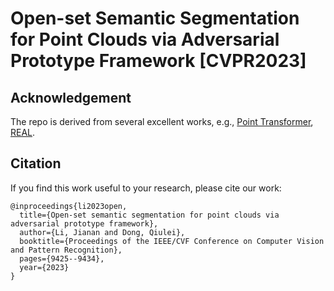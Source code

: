 # Open-set Semantic Segmentation for Point Clouds via Adversarial Prototype Framework [CVPR2023]

## Acknowledgement
The repo is derived from several excellent works, e.g.,  [Point Transformer](https://github.com/Pointcept/PointTransformerV2/tree/main), [REAL](https://github.com/jun-cen/open_world_3d_semantic_segmentation).
## Citation
If you find this work useful to your research, please cite our work:
```
@inproceedings{li2023open,
  title={Open-set semantic segmentation for point clouds via adversarial prototype framework},
  author={Li, Jianan and Dong, Qiulei},
  booktitle={Proceedings of the IEEE/CVF Conference on Computer Vision and Pattern Recognition},
  pages={9425--9434},
  year={2023}
}
```
